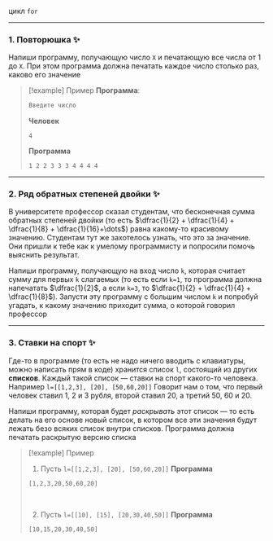 цикл `for`

- - -

### 1.  Повторюшка ✨
Напиши программу, получающую число `X` и печатающую все числа от 1 до `X`. При этом программа должна печатать каждое число столько раз, каково его значение

>[!example] Пример
>**Программа**:
>```bash
>Введите число
>```
>**Человек**
>```
>4
>```
>**Программа**
>```
>1 2 2 3 3 3 4 4 4 4
>```

- - -

### 2. Ряд обратных степеней двойки ✨

В университете профессор сказал студентам, что бесконечная сумма обратных степеней двойки (то есть $\dfrac{1}{2} + \dfrac{1}{4} + \dfrac{1}{8} + \dfrac{1}{16}+\dots$) равна какому-то красивому значению. Студентам тут же захотелось узнать, что это за значение. Они пришли к тебе как к умелому программисту и попросили помочь выяснить результат.

Напиши программу, получающую на вход число `k`, которая считает сумму для первых `k` слагаемых (то есть если `k=1`, то программа должна напечатать $\dfrac{1}{2}$, а если `k=3`, то $\dfrac{1}{2} + \dfrac{1}{4} + \dfrac{1}{8}$). Запусти эту программу с большим числом `k` и попробуй угадать, к какому значению приходит сумма, о которой говорил профессор

- - -

### 3. Ставки на спорт ✨

Где-то в программе (то есть не надо ничего вводить с клавиатуры, можно написать прям в коде) хранится список `l`, состоящий из других **списков**. Каждый такой список — ставки на спорт какого-то человека. Например `l=[[1,2,3], [20], [50,60,20]]` Говорит нам о том, что первый человек ставил 1, 2 и 3 рубля, второй ставил 20, а третий 50, 60 и 20.

Напиши программу, которая будет *раскрывать* этот список — то есть делать на его основе новый список, в котором все эти значения будут лежать безо всяких список внутри списков. Программа должна печатать раскрытую версию списка

>[!example] Пример
>1) Пусть `l=[[1,2,3], [20], [50,60,20]]`
>**Программа**
>```
>[1,2,3,20,50,60,20]
>```
>&nbsp;
>
>2) Пусть `l=[[10], [15], [20,30,40,50]]`
>**Программа**
>```
>[10,15,20,30,40,50]
>```